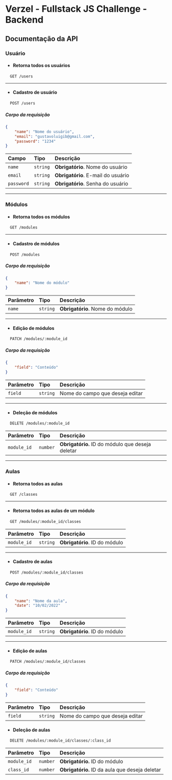 # Verzel - Fullstack JS Challenge - Backend

## Documentação da API

### Usuário

- #### Retorna todos os usuários

```http
  GET /users
```
***
- #### Cadastro de usuário

```http
  POST /users
```
##### Corpo da requisição

```json
{
    "name": "Nome do usuário",
	"email": "gustavoluigib@gmail.com",
	"password": "1234"
}
```
| Campo   | Tipo       | Descrição                                   |
| :---------- | :--------- | :------------------------------------------ |
| `name`      | `string` | **Obrigatório**. Nome do usuário |
| `email`      | `string` | **Obrigatório**. E-mail do usuário |
| `password`      | `string` | **Obrigatório**. Senha do usuário |

***

### Módulos

- #### Retorna todos os módulos
```http
  GET /modules
```
***
- #### Cadastro de módulos

```http
  POST /modules
```
##### Corpo da requisição

```json
{
    "name": "Nome do módulo"
}
```
| Parâmetro   | Tipo       | Descrição                                   |
| :---------- | :--------- | :------------------------------------------ |
| `name`      | `string` | **Obrigatório**. Nome do módulo |

***

- #### Edição de módulos

```http
  PATCH /modules/:module_id
```
##### Corpo da requisição

```json
{
    "field": "Conteúdo"
}
```
| Parâmetro   | Tipo       | Descrição                                   |
| :---------- | :--------- | :------------------------------------------ |
| `field`      | `string` | Nome do campo que deseja editar |

***
- #### Deleção de módulos

```http
  DELETE /modules/:module_id
```

| Parâmetro   | Tipo       | Descrição                                   |
| :---------- | :--------- | :------------------------------------------ |
| `module_id`      | `number` | **Obrigatório.** ID do módulo que deseja deletar |

***

### Aulas

- #### Retorna todos as aulas
```http
  GET /classes
```
***

- #### Retorna todos as aulas de um módulo
```http
  GET /modules/:module_id/classes
```
| Parâmetro   | Tipo       | Descrição                                   |
| :---------- | :--------- | :------------------------------------------ |
| `module_id`      | `string` | **Obrigatório**. ID do módulo |

***

- #### Cadastro de aulas

```http
  POST /modules/:module_id/classes
```
##### Corpo da requisição

```json
{
	"name": "Nome da aula",
	"date": "10/02/2022"
}
```
| Parâmetro   | Tipo       | Descrição                                   |
| :---------- | :--------- | :------------------------------------------ |
| `module_id`      | `string` | **Obrigatório**. ID do módulo |

***

- #### Edição de aulas

```http
  PATCH /modules/:module_id/classes
```

##### Corpo da requisição

```json
{
    "field": "Conteúdo"
}
```
| Parâmetro   | Tipo       | Descrição                                   |
| :---------- | :--------- | :------------------------------------------ |
| `field`      | `string` | Nome do campo que deseja editar |

- #### Deleção de aulas

```http
  DELETE /modules/:module_id/classes/:class_id
```

| Parâmetro   | Tipo       | Descrição                                   |
| :---------- | :--------- | :------------------------------------------ |
| `module_id`      | `number` | **Obrigatório.** ID do módulo |
| `class_id`      | `number` | **Obrigatório.** ID da aula que deseja deletar |
